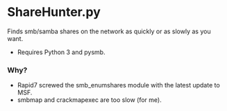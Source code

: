 # ShareHunter.py
Finds smb/samba shares on the network as quickly or as slowly as you want.
* Requires Python 3 and pysmb. 

### Why?
* Rapid7 screwed the smb_enumshares module with the latest update to MSF.
* smbmap and crackmapexec are too slow (for me).
